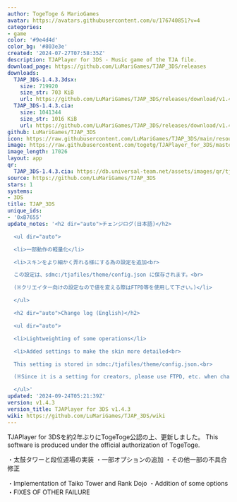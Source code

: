 ```yaml
---
author: TogeToge & MarioGames
avatar: https://avatars.githubusercontent.com/u/176740851?v=4
categories:
- game
color: '#9e4d4d'
color_bg: '#803e3e'
created: '2024-07-27T07:58:35Z'
description: TJAPlayer for 3DS - Music game of the TJA file.
download_page: https://github.com/LuMariGames/TJAP_3DS/releases
downloads:
  TJAP_3DS-1.4.3.3dsx:
    size: 719920
    size_str: 703 KiB
    url: https://github.com/LuMariGames/TJAP_3DS/releases/download/v1.4.3/TJAP_3DS-1.4.3.3dsx
  TJAP_3DS-1.4.3.cia:
    size: 1041344
    size_str: 1016 KiB
    url: https://github.com/LuMariGames/TJAP_3DS/releases/download/v1.4.3/TJAP_3DS-1.4.3.cia
github: LuMariGames/TJAP_3DS
icon: https://raw.githubusercontent.com/LuMariGames/TJAP_3DS/main/resource/icon.png
image: https://raw.githubusercontent.com/togetg/TJAPlayer_for_3DS/master/resource/banner.png
image_length: 17026
layout: app
qr:
  TJAP_3DS-1.4.3.cia: https://db.universal-team.net/assets/images/qr/tjap_3ds-1-4-3-cia.png
source: https://github.com/LuMariGames/TJAP_3DS
stars: 1
systems:
- 3DS
title: TJAP_3DS
unique_ids:
- '0xB7655'
update_notes: '<h2 dir="auto">チェンジログ(日本語)</h2>

  <ul dir="auto">

  <li>一部動作の軽量化</li>

  <li>スキンをより細かく弄れる様にする為の設定を追加<br>

  この設定は、sdmc:/tjafiles/theme/config.json に保存されます。<br>

  (※クリエイター向けの設定なので値を変える際はFTPD等を使用して下さい。)</li>

  </ul>

  <h2 dir="auto">Change log (English)</h2>

  <ul dir="auto">

  <li>Lightweighting of some operations</li>

  <li>Added settings to make the skin more detailed<br>

  This setting is stored in sdmc:/tjafiles/theme/config.json.<br>

  (※Since it is a setting for creators, please use FTPD, etc. when changing the value.)</li>

  </ul>'
updated: '2024-09-24T05:21:39Z'
version: v1.4.3
version_title: TJAPlayer for 3DS v1.4.3
wiki: https://github.com/LuMariGames/TJAP_3DS/wiki
---
```

TJAPlayer for 3DSを約2年ぶりにTogeToge公認の上、更新しました。
This software is produced under the official authorization of TogeToge.

・太鼓タワーと段位道場の実装
・一部オプションの追加
・その他一部の不具合修正

・Implementation of Taiko Tower and Rank Dojo
・Addition of some options
・FIXES OF OTHER FAILURE